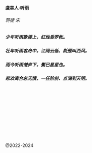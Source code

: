 </br></br>

#### 虞美人·听雨

###### 蒋捷 宋

##### 少年听雨歌楼上，红烛昏罗帐。

##### 壮年听雨客舟中，江阔云低、断雁叫西风。

##### 而今听雨僧庐下，鬓已星星也。

##### 悲欢离合总无情，一任阶前、点滴到天明。


</br></br></br></br></br></br></br></br></br></br>@2022-2024